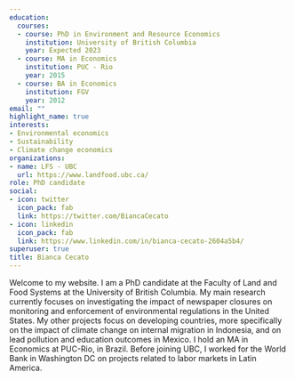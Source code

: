```yaml
---
education:
  courses:
  - course: PhD in Environment and Resource Economics
    institution: University of British Columbia
    year: Expected 2023
  - course: MA in Economics
    institution: PUC - Rio
    year: 2015
  - course: BA in Economics
    institution: FGV
    year: 2012
email: ""
highlight_name: true
interests:
- Environmental economics
- Sustainability
- Climate change economics
organizations:
- name: LFS - UBC
  url: https://www.landfood.ubc.ca/
role: PhD candidate
social:
- icon: twitter
  icon_pack: fab
  link: https://twitter.com/BiancaCecato
- icon: linkedin
  icon_pack: fab
  link: https://www.linkedin.com/in/bianca-cecato-2604a5b4/
superuser: true
title: Bianca Cecato
---
```


Welcome to my website. I am a PhD candidate at the Faculty of Land and Food Systems at the University of British Columbia. My main research currently focuses on investigating the impact of newspaper closures on monitoring and enforcement of environmental regulations in the United States. My other projects focus on developing countries, more specifically on the impact of climate change on internal migration in Indonesia, and on lead pollution and education outcomes in Mexico. I hold an MA in Economics at PUC-Rio, in Brazil. Before joining UBC, I worked for the World Bank in Washington DC on projects related to labor markets in Latin America.

